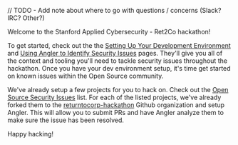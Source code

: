 // TODO - Add note about where to go with questions / concerns (Slack? IRC? Other?)

Welcome to the Stanford Applied Cybersecurity - Ret2Co hackathon!

To get started, check out the the [Setting Up Your Development Environment](https://github.com/returntocorp-hackathon/hackathon002/wiki/Setting-Up-Your-Development-Environment) and [Using Angler to Identify Security Issues](https://github.com/returntocorp-hackathon/hackathon002/wiki/Using-Angler-to-Identify-Security-Issues) pages. They'll give you all of the context and tooling you'll need to tackle security issues throughout the hackathon. Once you have your dev environment setup, it's time get started on known issues within the Open Source community.

We've already setup a few projects for you to hack on. Check out the [Open Source Security Issues](https://github.com/returntocorp-hackathon/hackathon002/wiki/Open-Source-Security-Issues) list. For each of the listed projects, we've already forked them to the [returntocorp-hackathon](https://github.com/returntocorp-hackathon) Github organization and setup Angler. This will allow you to submit PRs and have Angler analyze them to make sure the issue has been resolved.

Happy hacking!